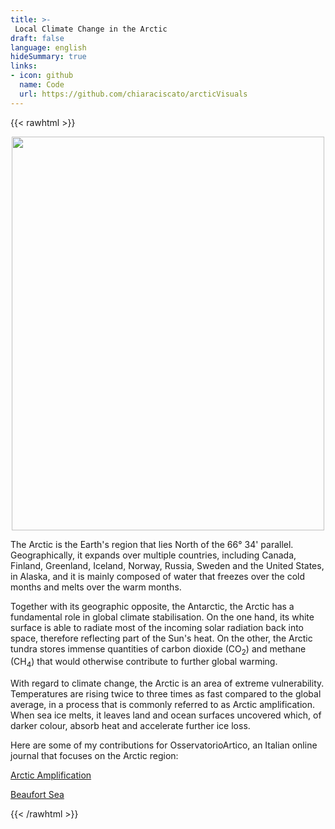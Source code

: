 ```yaml
---
title: >-
 Local Climate Change in the Arctic
draft: false
language: english
hideSummary: true
links:
- icon: github
  name: Code
  url: https://github.com/chiaraciscato/arcticVisuals
---
```


{{< rawhtml >}}

<center><img loading="lazy" src="/temp_aug23.png" alt="" class="centerImage" width="500" height="630"></center>

<p>The Arctic is the Earth's region that lies North of the 66° 34' parallel. Geographically, it expands over multiple countries, including Canada, Finland, Greenland, Iceland, Norway, Russia, Sweden and the United States, in Alaska, and it is mainly composed of water that freezes over the cold months and melts over the warm months.</p> 

<p>Together with its geographic opposite, the Antarctic, the Arctic has a fundamental role in global climate stabilisation. On the one hand, its white surface is able to radiate most of the incoming solar radiation back into space, therefore reflecting part of the Sun's heat. On the other, the Arctic tundra stores immense quantities of carbon dioxide (CO<sub>2</sub>) and methane (CH<sub>4</sub>) that would otherwise contribute to further global warming.</p>

<p>With regard to climate change, the Arctic is an area of extreme vulnerability. Temperatures are rising twice to three times as fast compared to the global average, in a process that is commonly referred to as Arctic amplification. When sea ice melts, it leaves land and ocean surfaces uncovered which, of darker colour, absorb heat and accelerate further ice loss. </p>

<p>Here are some of my contributions for OsservatorioArtico, an Italian online journal that focuses on the Arctic region:<p>

<p><a href="https://www.osservatorioartico.it/amplificazione-artica/" title="Arctic Amplification">Arctic Amplification</a><p>
<p><a href="" title="Beaufort Sea">Beaufort Sea</a><p>

{{< /rawhtml >}}